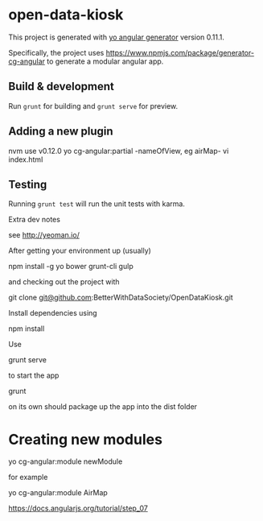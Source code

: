 
# open-data-kiosk

This project is generated with [yo angular generator](https://github.com/yeoman/generator-angular)
version 0.11.1.

Specifically, the project uses https://www.npmjs.com/package/generator-cg-angular to generate a modular angular app.

## Build & development

Run `grunt` for building and `grunt serve` for preview.


## Adding a new plugin

nvm use v0.12.0
yo cg-angular:partial -nameOfView, eg airMap-
vi index.html 


## Testing

Running `grunt test` will run the unit tests with karma.


Extra dev notes

see http://yeoman.io/

After getting your environment up (usually)

npm install -g yo bower grunt-cli gulp

and checking out the project with

git clone git@github.com:BetterWithDataSociety/OpenDataKiosk.git

Install dependencies using

npm install

Use

grunt serve

to start the app

grunt 

on its own should package up the app into the dist folder


# Creating new modules

yo cg-angular:module newModule

for example

yo cg-angular:module AirMap



https://docs.angularjs.org/tutorial/step_07
